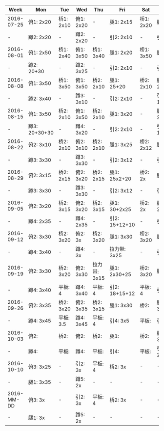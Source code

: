 | Week | Mon | Tue | Wed | Thu | Fri | Sat | Sun |
| ---- | --- | --- | --- | --- | --- | --- | --- |
| 2016-07-25 | 俯1: 2x20 | 桥1: 2x10 | 俯1: 2x20 | - | 腿1: 2x15 | 桥1: 2x20 | 腿1: 2x15 |
| - | 蹲2: 2x20 | - | 蹲2: 2x20 | - | 引2: 2x10 | - | 引2: 2x10 |
| 2016-08-01 | 俯1: 2x50 | 桥1: 2x40 | 俯1: 3x50 | 桥1: 3x40 | 腿1: 2x20 | 桥1: 3x50 | 腿1: 2x20 |
| - | 蹲2: 20+30 | - | 蹲2: 3x25 | - | 引2: 2x10 | - | 引2: 2x10 |
| 2016-08-08 | 俯1: 3x50 | 桥1: 3x50 | 俯1: 3x50 | 桥2: 2x10 | 腿1: 25+20 | 桥2: 2x10 | 腿1: 25+20+20 |
| - | 蹲2: 3x40 | - | 蹲3: 3x10 | - | 引2: 2x10 | - | 引2: 12+10+10 |
| 2016-08-15 | 俯1: 3x50 | 桥2: 2x10 | 俯1: 3x50 | 桥2: 2x10 | 腿1: 3x20 | - | 腿1: 2x25+20 |
| - | 蹲3: 20+30+30 | - | 蹲4: 3x20 | - | 引2: 2x10 | - | 引2: 15+12+10 |
| 2016-08-22 | 俯2: 3x10 | 桥2: 2x10 | 俯2: 3x10 | 桥2: 2x10 | 腿1: 3x25 | 桥2: 2x12 | 腿1: 3x30 |
| - | 蹲3: 3x30 | - | 蹲3: 3x30 | - | 引2: 3x12 | - | 引2: 3x13 |
| 2016-08-29 | 俯2: 3x15 | 桥2: 2x15 | 俯2: 3x20 | 桥2: 2x15 | 腿1: 25x2+20 | 桥2: 2x | 腿1: 3x |
| - | 蹲3: 3x30 | - | 蹲3: 3x30 | - | 引2: 3x12 | - | 引2: 3x |
| 2016-09-05 | 俯2: 3x20 | 桥2: 3x15 | 俯2: 3x20 | 桥2: 3x15 | 腿1: 30+2x25 | 桥2: 2x | 腿1: 2x30+25 |
| - | 蹲4: 2x35 | - | 蹲4: 2x35 | - | 引2: 15+12+10 | - | 引2: 3x13 |
| 2016-09-12 | 俯2: 3x30 | 桥2: 3x20 | 俯2: 3x | 桥2: 3x20 | 腿1: 3x30 | 桥2: 3x20 | 腿1: 3x30 |
| - | 蹲4: 3x40 | - | 蹲4: 3x | - | 拉力带: 3x25 | - | 引2: 3x15 |
| 2016-09-19 | 俯2: 3x30 | 桥2: 3x20 | 俯2: 3x30 | 拉力带: 3x15 | 腿1: 2x30+25 | 桥2: 3x20 | 腿1: 3x25 |
| - | 蹲4: 3x40 | 平板: 4 | 蹲4: 3x40 | 平板: 4 | 引2: 18+15+12 | 平板: 4 | 引2: 3x15 |
| 2016-09-26 | 俯2: 3x35 | 桥2: 3x20 | 俯2: 3x35 | 桥2: 3x15 | 腿1: 3x30 | 桥2:  | 腿1: 35+30x2 |
| - | 蹲4: 3x45 | 平板: 3.5 | 蹲4: 3x45 | 平板: 4 | 引4: 3x5 | 平板:  | 引5: 3x5 |
| 2016-10-03 | 俯2:  | 桥2:  | 俯2:  | 桥2:  | 腿1:  | 桥2:  | 腿1: 35+30x2 |
| - | 蹲4:  | 平板:  | 蹲4:  | 平板:  | 引4:  | 平板:  | 引2: 20+17+15 |
| 2016-10-10 | 俯3: 3x25 | - | 引2: 3x | 平板: 4 | 桥2: 3x | - | - |
| - | 腿1: 3x35 | - | 蹲5: 2x | - | - | - | - |
| 2016-MM-DD | 俯3: 3x | - | 引2: 3x | 平板: 4 | 桥2: 3x | - | - |
| - | 腿1: 3x | - | 蹲5: 2x | - | - | - | - |